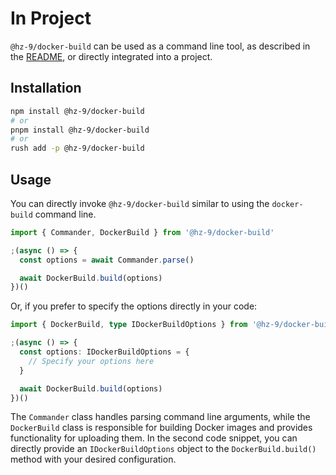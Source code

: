 # In Project

`@hz-9/docker-build` can be used as a command line tool, as described in the [README](./), or directly integrated into a project.

## Installation

```bash
npm install @hz-9/docker-build
# or
pnpm install @hz-9/docker-build
# or
rush add -p @hz-9/docker-build
```

## Usage

You can directly invoke `@hz-9/docker-build` similar to using the `docker-build` command line.

```ts
import { Commander, DockerBuild } from '@hz-9/docker-build'

;(async () => {
  const options = await Commander.parse()

  await DockerBuild.build(options)
})()
```

Or, if you prefer to specify the options directly in your code:

```ts
import { DockerBuild, type IDockerBuildOptions } from '@hz-9/docker-build'

;(async () => {
  const options: IDockerBuildOptions = {
    // Specify your options here
  }

  await DockerBuild.build(options)
})()
```

The `Commander` class handles parsing command line arguments, while the `DockerBuild` class is responsible for building Docker images and provides functionality for uploading them. In the second code snippet, you can directly provide an `IDockerBuildOptions` object to the `DockerBuild.build()` method with your desired configuration.
